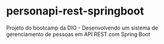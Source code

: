 # personapi-rest-springboot
Projeto do bootcamp da DIO - Desenvolvendo um sistema de gerenciamento de pessoas em API REST com Spring Boot
